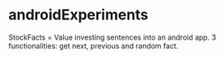 # androidExperiments

StockFacts = Value investing sentences into an android app. 3 functionalities: get next, previous and random fact.
